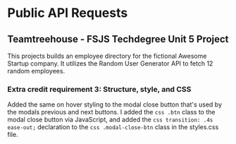 # Public API Requests
## Teamtreehouse - FSJS Techdegree Unit 5 Project
This projects builds an employee directory for the fictional Awesome Startup company. It utilizes the Random User Generator API to fetch 12 random employees.

### Extra credit requirement 3: Structure, style, and CSS
Added the same on hover styling to the modal close button that's used by the modals previous and next buttons. I added the ```css .btn``` class to the modal close button via JavaScript, and added the ```css transition: .4s ease-out;``` declaration to the ```css .modal-close-btn``` class in the styles.css file.